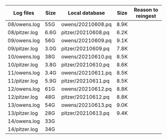 | Log files | Size | Local database | Size | Reason to reingest |
| --------- | ---- | -------------- | ---- | ------------------ |
| 08/owens.log  | 55G 	| owens/20210608.pq  | 8.9K |
| 08/pitzer.log | 6.6G  | pitzer/20210608.pq | 6.2K |
| 09/owens.log  | 56G   | owens/20210609.pq  | 9.1K |
| 09/pitzer.log | 3.0G  | pitzer/20210609.pq | 7.8K |
| 10/owens.log  | 38G   | owens/20210610.pq  | 8.5K |
| 10/pitzer.log | 3.8G  | pitzer/20210610.pq | 8.6K |
| 11/owens.log  | 3.4G  | owens/20210611.pq  | 8.5K |
| 11/pitzer.log | 5.9G  | pitzer/20210611.pq | 8.5K |
| 12/owens.log  | 61G   | owens/20210612.pq  | 8.8K |
| 12/pitzer.log | 48G   | pitzer/20210612.pq | 8.8K |
| 13/owens.log  | 54G   | owens/20210613.pq  | 9.0K |
| 13/pitzer.log | 28G   | pitzer/20210613.pq | 9.4K |
| 14/owens.log  | 33G 
| 14/pitzer.log | 34G 
